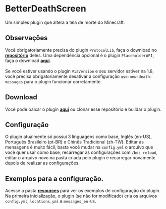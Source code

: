 # BetterDeathScreen
Um simples plugin que altera a tela de morte do Minecraft.
## Observações
Você obrigatoriamente precisa do plugin `ProtocolLib`, faça o download no [**repositório**](https://github.com/dmulloy2/ProtocolLib/releases) deles. Uma dependência opcional é o plugin `PlaceholderAPI`, faça o download [**aqui**](https://github.com/PlaceholderAPI/PlaceholderAPI/releases).<br /><br />Se você estiver usando o plugin `ViaVersion` e seu servidor estiver na 1.8, 
você precisa obrigatoriamente desativar a configuração `use-new-death-messages` para o plugin funcionar corretamente.
## Download
Você pode baixar o plugin [**aqui**](https://github.com/VictorTedesco/BetterDeathScreen/releases) ou clonar esse repositório e buildar o plugin.
## Configuração
O plugin atualmente só possui 3 linguagens como base, Inglês (en-US), Português Brasileiro (pt-BR) e Chinês Tradicional (zh-TW). Editar as mensagens é muito fácil,
basta você mudar na `config.yml` o arquivo que você quer usar como base, recarregar as configurações com `/bds reload`, editar o arquivo novo na pasta criada pelo plugin e recarregar novamente depois de realizar as configurações.
## Exemplos para a configuração.
Acesse a pasta [**resources**](https://github.com/VictorTedesco/BetterDeathScreen/tree/master/src/main/resources) para ver os exemplos de configuração do plugin. Na primeira inicialização, o plugin (se não for modificado) cria os arquivos `config.yml`, `locations.yml` e `messages_en-US`.
